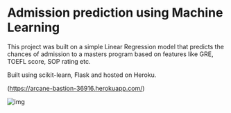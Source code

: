 # Admission prediction using Machine Learning

This project was built on a simple Linear Regression model that predicts the chances of admission to a masters program based on features like GRE, TOEFL score, SOP rating etc.

Built using scikit-learn, Flask and hosted on Heroku.

(https://arcane-bastion-36916.herokuapp.com/)

![img](https://github.com/apoorvamohite/readme-images/blob/main/Screenshot%202022-10-01%20140617.png)
